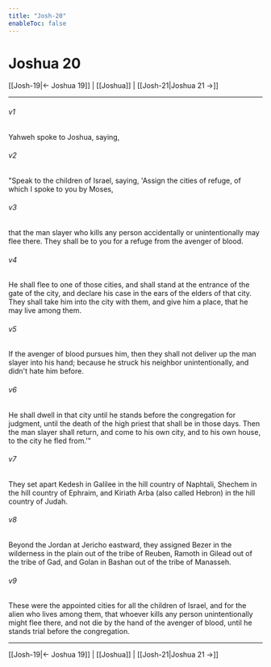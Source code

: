 ```yaml
---
title: "Josh-20"
enableToc: false
---
```

# Joshua 20

[[Josh-19|← Joshua 19]] | [[Joshua]] | [[Josh-21|Joshua 21 →]]
***



###### v1 
Yahweh spoke to Joshua, saying, 

###### v2 
"Speak to the children of Israel, saying, 'Assign the cities of refuge, of which I spoke to you by Moses, 

###### v3 
that the man slayer who kills any person accidentally or unintentionally may flee there. They shall be to you for a refuge from the avenger of blood. 

###### v4 
He shall flee to one of those cities, and shall stand at the entrance of the gate of the city, and declare his case in the ears of the elders of that city. They shall take him into the city with them, and give him a place, that he may live among them. 

###### v5 
If the avenger of blood pursues him, then they shall not deliver up the man slayer into his hand; because he struck his neighbor unintentionally, and didn't hate him before. 

###### v6 
He shall dwell in that city until he stands before the congregation for judgment, until the death of the high priest that shall be in those days. Then the man slayer shall return, and come to his own city, and to his own house, to the city he fled from.'" 

###### v7 
They set apart Kedesh in Galilee in the hill country of Naphtali, Shechem in the hill country of Ephraim, and Kiriath Arba (also called Hebron) in the hill country of Judah. 

###### v8 
Beyond the Jordan at Jericho eastward, they assigned Bezer in the wilderness in the plain out of the tribe of Reuben, Ramoth in Gilead out of the tribe of Gad, and Golan in Bashan out of the tribe of Manasseh. 

###### v9 
These were the appointed cities for all the children of Israel, and for the alien who lives among them, that whoever kills any person unintentionally might flee there, and not die by the hand of the avenger of blood, until he stands trial before the congregation.

***
[[Josh-19|← Joshua 19]] | [[Joshua]] | [[Josh-21|Joshua 21 →]]
